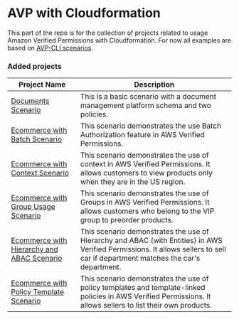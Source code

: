 # AVP with Cloudformation

This part of the repo is for the collection of projects related to usage Amazon Verified Permissions with Cloudformation. For now all examples are based on [AVP-CLI scenarios](https://github.com/Pigius/avp-cli/tree/main/scenarios).

### Added projects

| Project Name                                                                                        | Description                                                                                                                                                                     |
| --------------------------------------------------------------------------------------------------- | ------------------------------------------------------------------------------------------------------------------------------------------------------------------------------- |
| [Documents Scenario](scenarios/documentsScenario/README.md)                                         | This is a basic scenario with a document management platform schema and two policies.                                                                                           |
| [Ecommerce with Batch Scenario](scenarios/ecommerceBatchScenario/README.md)                         | This scenario demonstrates the use Batch Authorization feature in AWS Verified Permissions.                                                                                     |
| [Ecommerce with Context Scenario](scenarios/ecommerceContextScenario/README.md)                     | This scenario demonstrates the use of context in AWS Verified Permissions. It allows customers to view products only when they are in the US region.                            |
| [Ecommerce with Group Usage Scenario](scenarios/ecommerceGroupScenario/README.md)                   | This scenario demonstrates the use of Groups in AWS Verified Permissions. It allows customers who belong to the VIP group to preorder products.                                 |
| [Ecommerce with Hierarchy and ABAC Scenario](scenarios/ecommerceHierarchyAndAbacScenario/README.md) | This scenario demonstrates the use of Hierarchy and ABAC (with Entities) in AWS Verified Permissions. It allows sellers to sell car if department matches the car's department. |
| [Ecommerce with Policy Template Scenario](scenarios/ecommercePolicyTemplateScenario/README.md)      | This scenario demonstrates the use of policy templates and template-linked policies in AWS Verified Permissions. It allows sellers to list their own products.                  |
